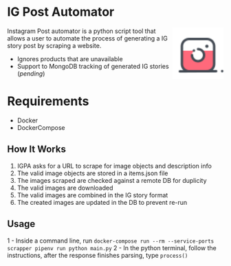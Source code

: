 # IG Post Automator

<img src="https://raw.githubusercontent.com/Mancini-Rafael/ig-post-creator/master/resources/imgs/instagram_icon.png" align="right"
     alt="IG logo" width="120" height="120">

Instagram Post automator is a python script tool that allows a user to automate the process of generating a IG story post by scraping a website.

* Ignores products that are unavailable
* Support to MongoDB tracking of generated IG stories (*pending*)

# Requirements
- Docker
- DockerCompose

## How It Works

1. IGPA asks for a URL to scrape for image objects and description info
2. The valid image objects are stored in a items.json file
3. The images scraped are checked against a remote DB for duplicity
3. The valid images are downloaded
4. The valid images are combined in the IG story format
5. The created images are updated in the DB to prevent re-run


## Usage
1 - Inside a command line, run ```docker-compose run --rm --service-ports scrapper pipenv run python main.py```
2 - In the python terminal, follow the instructions,
    after the response finishes parsing, type ```process()```
